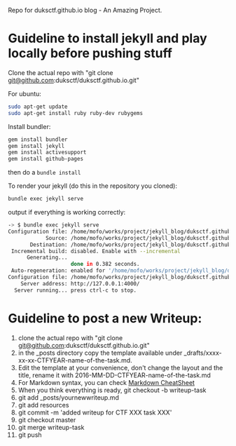 Repo for duksctf.github.io blog - An Amazing Project.

# Guideline to install jekyll and play locally before pushing stuff

Clone the actual repo with "git clone git@github.com:duksctf/duksctf.github.io.git"

For ubuntu:

```bash
sudo apt-get update
sudo apt-get install ruby ruby-dev rubygems
```
Install bundler:

```bash
gem install bundler
gem install jekyll
gem install activesupport
gem install github-pages
```

then do a ` bundle install `

To render your jekyll (do this in the repository you cloned):

```bash
bundle exec jekyll serve
```

output if everything is working correctly:

```bash
-> $ bundle exec jekyll serve                                                 
Configuration file: /home/mofo/works/project/jekyll_blog/duksctf.github.io/_config.yml
            Source: /home/mofo/works/project/jekyll_blog/duksctf.github.io
       Destination: /home/mofo/works/project/jekyll_blog/duksctf.github.io/_site
 Incremental build: disabled. Enable with --incremental
      Generating... 
                    done in 0.382 seconds.
 Auto-regeneration: enabled for '/home/mofo/works/project/jekyll_blog/duksctf.github.io'
Configuration file: /home/mofo/works/project/jekyll_blog/duksctf.github.io/_config.yml
    Server address: http://127.0.0.1:4000/
  Server running... press ctrl-c to stop.

```

# Guideline to post a new Writeup:

1. clone the actual repo with "git clone git@github.com:duksctf/duksctf.github.io.git"
2. in the _posts directory copy the template available under _drafts/xxxx-xx-xx-CTFYEAR-name-of-the-task.md.
3. Edit the template at your convenience, don't change the layout and the
   title, rename it with 2016-MM-DD-CTFYEAR-name-of-the-task.md 
4. For Markdown syntax, you can check [Markdown CheatSheet](https://github.com/adam-p/markdown-here/wiki/Markdown-Cheatsheet)
5. When you think everything is ready, git checkout -b writeup-task
6. git add _posts/yournewwriteup.md
6. git add resources
7. git commit -m 'added writeup for CTF XXX task XXX'
8. git checkout master
9. git merge writeup-task
10. git push
